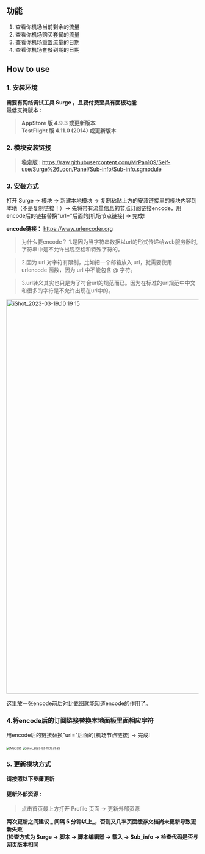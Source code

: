 ## 功能
1. 查看你机场当前剩余的流量
2. 查看你机场购买套餐的流量
3. 查看你机场重置流量的日期
4. 查看你机场套餐到期的日期

## How to use
### 1. 安装环境
**需要有网络调试工具 Surge ，且要付费至具有面板功能**<br>
最低支持版本 :<br>
>**AppStore 版 4.9.3 或更新版本**<br>
>**TestFlight 版 4.11.0 (2014) 或更新版本**

### 2. 模块安装链接
> **稳定版 :** https://raw.githubusercontent.com/MrPan109/Self-use/Surge%26Loon/Panel/Sub-info/Sub-info.sgmodule<br>

### 3. 安装方式
打开 Surge -> 模块 -> 新建本地模块 -> 复制粘贴上方的安装链接里的模块内容到本地（不是复制链接！）-> 先将带有流量信息的节点订阅链接encode，用encode后的链接替换"url="后面的[机场节点链接] -> 完成!

**encode链接：** https://www.urlencoder.org

> 为什么要encode？
> 1.是因为当字符串数据以url的形式传递给web服务器时,字符串中是不允许出现空格和特殊字符的。

> 2.因为 url 对字符有限制，比如把一个邮箱放入 url，就需要使用 urlencode 函数，因为 url 中不能包含 @ 字符。

> 3.url转义其实也只是为了符合url的规范而已。因为在标准的url规范中中文和很多的字符是不允许出现在url中的。

<img width="1034" alt="iShot_2023-03-19_10 19 15" src="https://user-images.githubusercontent.com/56900454/230712872-f4a0fdd8-f66f-4920-81db-a209b95b78f1.png">

这里放一张encode前后对比截图就能知道encode的作用了。

### 4.将encode后的订阅链接替换本地面板里面相应字符

用encode后的链接替换"url="后面的[机场节点链接] -> 完成!

<img src="assets/IMG_1395.PNG" alt="IMG_1395" style="zoom:50%;" />

<img src="assets/iShot_2023-03-19_10.26.29.png" alt="iShot_2023-03-19_10.26.29" style="zoom:50%;" />

### 5. 更新模块方式
**请按照以下步骤更新**<br>
#### 更新外部资源 : 
>点击首页最上方打开 Profile 页面 -> 更新外部资源 <br>

**两次更新之间建议 _ 间隔 5 分钟以上_，否则又几率页面缓存文档尚未更新导致更新失败<br>
(检查方式为 Surge -> 脚本 -> 脚本编辑器 -> 载入 -> Sub_info -> 检查代码是否与网页版本相同**
